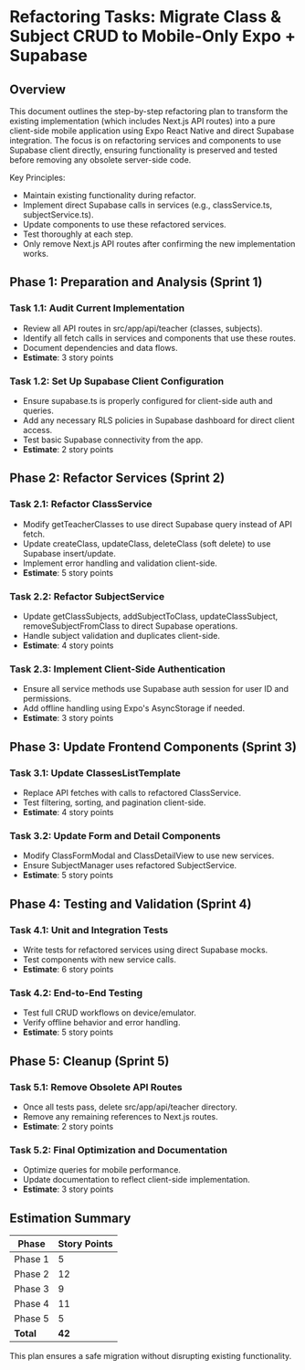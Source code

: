 # Refactoring Tasks: Migrate Class & Subject CRUD to Mobile-Only Expo + Supabase

## Overview
This document outlines the step-by-step refactoring plan to transform the existing implementation (which includes Next.js API routes) into a pure client-side mobile application using Expo React Native and direct Supabase integration. The focus is on refactoring services and components to use Supabase client directly, ensuring functionality is preserved and tested before removing any obsolete server-side code.

Key Principles:
- Maintain existing functionality during refactor.
- Implement direct Supabase calls in services (e.g., classService.ts, subjectService.ts).
- Update components to use these refactored services.
- Test thoroughly at each step.
- Only remove Next.js API routes after confirming the new implementation works.

## Phase 1: Preparation and Analysis (Sprint 1)

### Task 1.1: Audit Current Implementation
- Review all API routes in src/app/api/teacher (classes, subjects).
- Identify all fetch calls in services and components that use these routes.
- Document dependencies and data flows.
- **Estimate**: 3 story points

### Task 1.2: Set Up Supabase Client Configuration
- Ensure supabase.ts is properly configured for client-side auth and queries.
- Add any necessary RLS policies in Supabase dashboard for direct client access.
- Test basic Supabase connectivity from the app.
- **Estimate**: 2 story points

## Phase 2: Refactor Services (Sprint 2)

### Task 2.1: Refactor ClassService
- Modify getTeacherClasses to use direct Supabase query instead of API fetch.
- Update createClass, updateClass, deleteClass (soft delete) to use Supabase insert/update.
- Implement error handling and validation client-side.
- **Estimate**: 5 story points

### Task 2.2: Refactor SubjectService
- Update getClassSubjects, addSubjectToClass, updateClassSubject, removeSubjectFromClass to direct Supabase operations.
- Handle subject validation and duplicates client-side.
- **Estimate**: 4 story points

### Task 2.3: Implement Client-Side Authentication
- Ensure all service methods use Supabase auth session for user ID and permissions.
- Add offline handling using Expo's AsyncStorage if needed.
- **Estimate**: 3 story points

## Phase 3: Update Frontend Components (Sprint 3)

### Task 3.1: Update ClassesListTemplate
- Replace API fetches with calls to refactored ClassService.
- Test filtering, sorting, and pagination client-side.
- **Estimate**: 4 story points

### Task 3.2: Update Form and Detail Components
- Modify ClassFormModal and ClassDetailView to use new services.
- Ensure SubjectManager uses refactored SubjectService.
- **Estimate**: 5 story points

## Phase 4: Testing and Validation (Sprint 4)

### Task 4.1: Unit and Integration Tests
- Write tests for refactored services using direct Supabase mocks.
- Test components with new service calls.
- **Estimate**: 6 story points

### Task 4.2: End-to-End Testing
- Test full CRUD workflows on device/emulator.
- Verify offline behavior and error handling.
- **Estimate**: 5 story points

## Phase 5: Cleanup (Sprint 5)

### Task 5.1: Remove Obsolete API Routes
- Once all tests pass, delete src/app/api/teacher directory.
- Remove any remaining references to Next.js routes.
- **Estimate**: 2 story points

### Task 5.2: Final Optimization and Documentation
- Optimize queries for mobile performance.
- Update documentation to reflect client-side implementation.
- **Estimate**: 3 story points

## Estimation Summary
| Phase | Story Points |
|-------|--------------|
| Phase 1 | 5 |
| Phase 2 | 12 |
| Phase 3 | 9 |
| Phase 4 | 11 |
| Phase 5 | 5 |
| **Total** | **42** |

This plan ensures a safe migration without disrupting existing functionality.